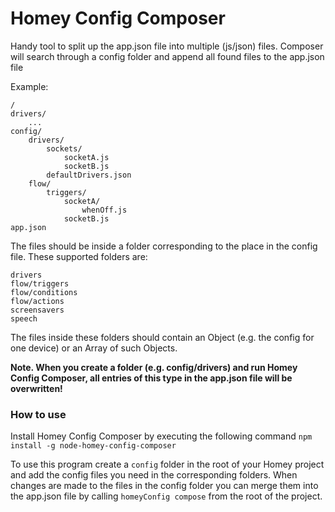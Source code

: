 # Homey Config Composer

Handy tool to split up the app.json file into multiple (js/json) files. Composer will search through a config folder and append all found files to the app.json file

Example:
```
/
drivers/
    ...    
config/
    drivers/
        sockets/
            socketA.js
            socketB.js
        defaultDrivers.json
    flow/
        triggers/
            socketA/
                whenOff.js
            socketB.js
app.json
```

The files should be inside a folder corresponding to the place in the config file.
These supported folders are:
```
drivers
flow/triggers
flow/conditions
flow/actions
screensavers
speech
```

The files inside these folders should contain an Object (e.g. the config for one device) or an Array of such Objects.

**Note. When you create a folder (e.g. config/drivers) and run Homey Config Composer, all entries of this type in the app.json file will be overwritten!**

### How to use

Install Homey Config Composer by executing the following command
```npm install -g node-homey-config-composer```

To use this program create a `config` folder in the root of your Homey project and add the config files you need in the corresponding folders.
When changes are made to the files in the config folder you can merge them into the app.json file by calling 
```homeyConfig compose``` 
from the root of the project.
